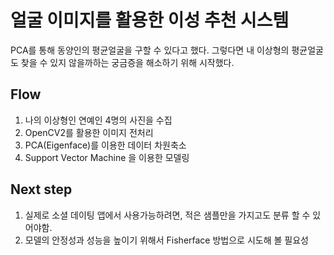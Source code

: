 # 얼굴 이미지를 활용한 이성 추천 시스템
PCA를 통해 동양인의 평균얼굴을 구할 수 있다고 했다. 그렇다면 내 이상형의 평균얼굴도 찾을 수 있지 않을까하는 궁금증을 해소하기 위해 시작했다.

## Flow
1. 나의 이상형인 연예인 4명의 사진을 수집
2. OpenCV2를 활용한 이미지 전처리
3. PCA(Eigenface)를 이용한 데이터 차원축소
4. Support Vector Machine 을 이용한 모델링


## Next step
1. 실제로 소셜 데이팅 앱에서 사용가능하려면, 적은 샘플만을 가지고도 분류 할 수 있어야함.
2. 모델의 안정성과 성능을 높이기 위해서 Fisherface 방법으로 시도해 볼 필요성